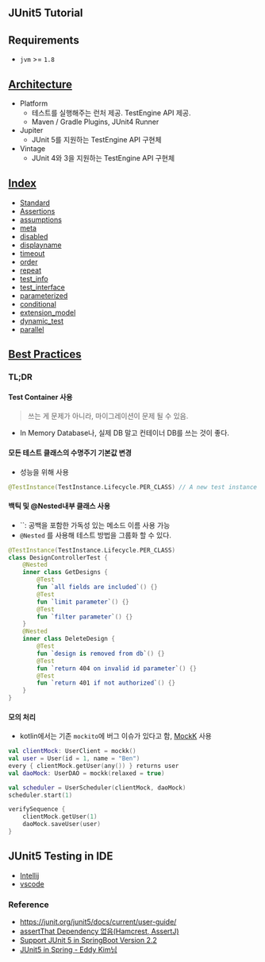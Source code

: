 ## JUnit5 Tutorial

## Requirements
- `jvm` >= `1.8`

## [Architecture](https://github.com/junit-team/junit5-workshop/blob/master/slides/05_modularization/modularization.md)
- Platform
    - 테스트를 실행해주는 런처 제공. TestEngine API 제공.
    - Maven / Gradle Plugins, JUnit4 Runner
- Jupiter
    - JUnit 5를 지원하는 TestEngine API 구현체
- Vintage 
    - JUnit 4와 3을 지원하는 TestEngine API 구현체

## [Index](https://github.com/NESOY/junit5-example/tree/master/src/test/java)
- [Standard](https://github.com/NESOY/junit5-example/tree/master/src/test/java/standard)
- [Assertions](https://github.com/NESOY/junit5-example/tree/master/src/test/java/assertions)
- [assumptions](https://github.com/NESOY/junit5-example/tree/master/src/test/java/assumptions)
- [meta](https://github.com/NESOY/junit5-example/tree/master/src/test/java/meta)
- [disabled](https://github.com/NESOY/junit5-example/tree/master/src/test/java/disabled)
- [displayname](https://github.com/NESOY/junit5-example/tree/master/src/test/java/displayname)
- [timeout](https://github.com/NESOY/junit5-example/tree/master/src/test/java/timeout)
- [order](https://github.com/NESOY/junit5-example/tree/master/src/test/java/order)
- [repeat](https://github.com/NESOY/junit5-example/tree/master/src/test/java/repeat)
- [test_info](https://github.com/NESOY/junit5-example/tree/master/src/test/java/test_info)
- [test_interface](https://github.com/NESOY/junit5-example/tree/master/src/test/java/test_interface)
- [parameterized](https://github.com/NESOY/junit5-example/tree/master/src/test/java/parameterized)
- [conditional](https://github.com/NESOY/junit5-example/tree/master/src/test/java/conditional)
- [extension_model](https://github.com/NESOY/junit5-example/tree/master/src/test/java/extension_model)
- [dynamic_test](https://github.com/NESOY/junit5-example/tree/master/src/test/java/dynamic_test)
- [parallel](https://github.com/NESOY/junit5-example/tree/master/src/test/java/parallel)


## [Best Practices](https://phauer.com/2018/best-practices-unit-testing-kotlin/)
### TL;DR
#### Test Container 사용

> 쓰는 게 문제가 아니라, 마이그레이션이 문제 될 수 있음.

- In Memory Database나, 실제 DB 말고 컨테이너 DB를 쓰는 것이 좋다.

#### 모든 테스트 클래스의 수명주기 기본값 변경

- 성능을 위해 사용

```kotlin
@TestInstance(TestInstance.Lifecycle.PER_CLASS) // A new test instance will be created once per test class.
```

#### 백틱 및 @Nested내부 클래스 사용

- ``: 공백을 포함한 가독성 있는 메소드 이름 사용 가능
- `@Nested` 를 사용해 테스트 방법을 그룹화 할 수 있다.

```kotlin
@TestInstance(TestInstance.Lifecycle.PER_CLASS)
class DesignControllerTest {
    @Nested
    inner class GetDesigns {
        @Test
        fun `all fields are included`() {}
        @Test
        fun `limit parameter`() {}
        @Test
        fun `filter parameter`() {}
    }
    @Nested
    inner class DeleteDesign {
        @Test
        fun `design is removed from db`() {}
        @Test
        fun `return 404 on invalid id parameter`() {}
        @Test
        fun `return 401 if not authorized`() {}
    }
}
```

#### 모의 처리

- kotlin에서는 기존 `mockito`에 버그 이슈가 있다고 함, [MockK](https://mockk.io/) 사용
```kotlin
val clientMock: UserClient = mockk()
val user = User(id = 1, name = "Ben")
every { clientMock.getUser(any()) } returns user
val daoMock: UserDAO = mockk(relaxed = true)

val scheduler = UserScheduler(clientMock, daoMock)
scheduler.start(1)

verifySequence {
    clientMock.getUser(1)
    daoMock.saveUser(user)
}
```

## JUnit5 Testing in IDE 
- [Intellij](https://blog.jetbrains.com/idea/2016/08/using-junit-5-in-intellij-idea/)
- [vscode](https://code.visualstudio.com/docs/java/java-testing)

### Reference
- <https://junit.org/junit5/docs/current/user-guide/>
- [assertThat Dependency 없음(Hamcrest, AssertJ)](https://github.com/junit-team/junit5/issues/147)
- [Support JUnit 5 in SpringBoot Version 2.2](https://github.com/spring-projects/spring-boot/wiki/Spring-Boot-2.2-Release-Notes#junit-5)
- [JUnit5 in Spring - Eddy Kim님](https://brunch.co.kr/@springboot/77)
